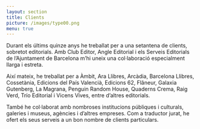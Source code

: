 ```yaml
---
layout: section
title: Clients
picture: /images/type00.png
menu: true
---
```


Durant els últims quinze anys he treballat per a una setantena de clients, sobretot editorials. Amb Club Editor, Angle Editorial i els Serveis Editorials de l’Ajuntament de Barcelona m’hi uneix una col·laboració especialment llarga i estreta.

Així mateix, he treballat per a Àmbit, Ara Llibres, Arcàdia, Barcelona Llibres, Cossetània, Edicions del País Valencià, Edicions 62, Flâneur, Galaxia Gutenberg, La Magrana, Penguin Random House, Quaderns Crema, Raig Verd, Trío Editorial i Vicens Vives, entre d’altres editorials.

També he col·laborat amb nombroses institucions públiques i culturals, galeries i museus, agències i d’altres empreses. Com a traductor jurat, he ofert els seus serveis a un bon nombre de clients particulars.
